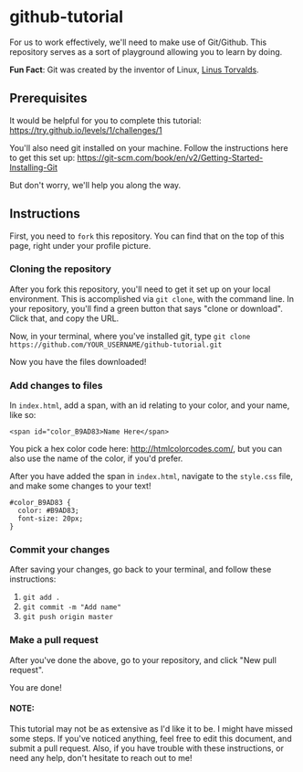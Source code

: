 # github-tutorial

For us to work effectively, we'll need to make use of Git/Github. This repository serves as a sort of playground allowing you to learn by doing.

**Fun Fact**: Git was created by the inventor of Linux, <a href="https://en.wikipedia.org/wiki/Linus_Torvalds">Linus Torvalds</a>.

## Prerequisites

It would be helpful for you to complete this tutorial:
https://try.github.io/levels/1/challenges/1

You'll also need git installed on your machine. Follow the instructions here to get this set up: https://git-scm.com/book/en/v2/Getting-Started-Installing-Git

But don't worry, we'll help you along the way.

## Instructions

First, you need to `fork` this repository. You can find that on the top of this page, right under your profile picture.

### Cloning the repository

After you fork this repository, you'll need to get it set up on your local environment. This is accomplished via `git clone`, with the command line. In your repository, you'll find a green button that says "clone or download". Click that, and copy the URL.

Now, in your terminal, where you've installed git, type `git clone https://github.com/YOUR_USERNAME/github-tutorial.git`

Now you have the files downloaded!

### Add changes to files

In `index.html`, add a span, with an id relating to your color, and your name, like so:

```
<span id="color_B9AD83>Name Here</span>
```

You pick a hex color code here: http://htmlcolorcodes.com/, but you can also use the name of the color, if you'd prefer.

After you have added the span in `index.html`, navigate to the `style.css` file, and make some changes to your text!

```
#color_B9AD83 {
  color: #B9AD83;
  font-size: 20px;
}
```

### Commit your changes

After saving your changes, go back to your terminal, and follow these instructions:

1. `git add .`
2. `git commit -m "Add name"`
3. `git push origin master`

### Make a pull request

After you've done the above, go to your repository, and click "New pull request".

You are done!

#### NOTE:

This tutorial may not be as extensive as I'd like it to be. I might have missed some steps. If you've noticed anything, feel free to edit this document, and submit a pull request. Also, if you have trouble with these instructions, or need any help, don't hesitate to reach out to me!
